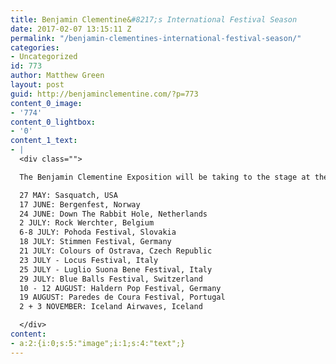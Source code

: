 ```yaml
---
title: Benjamin Clementine&#8217;s International Festival Season
date: 2017-02-07 13:15:11 Z
permalink: "/benjamin-clementines-international-festival-season/"
categories:
- Uncategorized
id: 773
author: Matthew Green
layout: post
guid: http://benjaminclementine.com/?p=773
content_0_image:
- '774'
content_0_lightbox:
- '0'
content_1_text:
- |
  <div class="">

  The Benjamin Clementine Exposition will be taking to the stage at the following festivals this year. All dates and tickets on sale <a href="http://benjaminclementine.com/performance/">HERE</a>.

  27 MAY: Sasquatch, USA
  17 JUNE: Bergenfest, Norway
  24 JUNE: Down The Rabbit Hole, Netherlands
  2 JULY: Rock Werchter, Belgium
  6-8 JULY: Pohoda Festival, Slovakia
  18 JULY: Stimmen Festival, Germany
  21 JULY: Colours of Ostrava, Czech Republic
  23 JULY - Locus Festival, Italy
  25 JULY - Luglio Suona Bene Festival, Italy
  29 JULY: Blue Balls Festival, Switzerland
  10 - 12 AUGUST: Haldern Pop Festival, Germany
  19 AUGUST: Paredes de Coura Festival, Portugal
  2 + 3 NOVEMBER: Iceland Airwaves, Iceland

  </div>
content:
- a:2:{i:0;s:5:"image";i:1;s:4:"text";}
---
```


